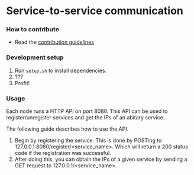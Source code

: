 # Service-to-service communication

### How to contribute
* Read the [contribution guidelines](https://github.com/microserv/contribution-guidelines)

### Development setup
1. Run ```setup.sh``` to install dependencies.
2. ???
3. Profit!

### Usage

Each node runs a HTTP API on port 8080.
This API can be used to register/unregister services and get the IPs of an
abitary service.

The following guide describes how to use the API.

1. Begin by registering the service. This is done by POSTing to
   127.0.0.1:8080/register/\<service_name\>.
   Which will return a 200 status code if the registration was successful.
2. After doing this, you can obtain the IPs of a given service by sending a GET
   request to 127.0.0.1/\<service_name\>.
